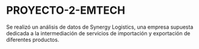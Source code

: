 # PROYECTO-2-EMTECH
Se realizó un análisis de datos de Synergy Logistics, una empresa supuesta dedicada a la intermediación de servicios de importación y exportación de diferentes productos.
